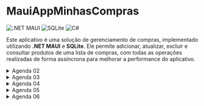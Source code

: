 # MauiAppMinhasCompras

![.NET MAUI](https://img.shields.io/badge/.NET%20MAUI-5C2D91?logo=.net&logoColor=white)
![SQLite](https://img.shields.io/badge/SQLite-003B57?logo=sqlite&logoColor=white)
![C#](https://img.shields.io/badge/C%23-239120?logo=csharp&logoColor=white)

Este aplicativo é uma solução de gerenciamento de compras, implementado utilizando **.NET MAUI** e **SQLite**. Ele permite adicionar, atualizar, excluir e consultar produtos de uma lista de compras, com todas as operações realizadas de forma assíncrona para melhorar a performance do aplicativo.

<details>
  <summary>Agenda 02</summary>

### Funcionalidades Implementadas

1. **Inserir Produto**
   - Método: `Insert(Produto p)`
   - Descrição: Insere um novo produto na tabela `Produto` do banco de dados.
   - Retorno: Número de registros inseridos.

2. **Atualizar Produto**
   - Método: `Update(Produto p)`
   - Descrição: Atualiza um produto existente no banco de dados, alterando os campos `Descricao`, `Quantidade` e `Preco` com base no `Id` do produto.
   - Retorno: Lista de produtos atualizados.

3. **Excluir Produto**
   - Método: `Delete(int id)`
   - Descrição: Exclui um produto com o `Id` especificado da tabela `Produto`.
   - Retorno: Número de registros excluídos.

4. **Obter Todos os Produtos**
   - Método: `GetAll()`
   - Descrição: Retorna todos os produtos armazenados na tabela `Produto`.
   - Retorno: Lista de todos os produtos.

5. **Buscar Produto**
   - Método: `Search(string q)`
   - Descrição: Realiza uma busca por produtos que contenham a string `q` na descrição.
   - Retorno: Lista de produtos encontrados.

### SQLite Database Helper

A classe `SQLiteDatabaseHelper` gerencia todas as operações de banco de dados, utilizando a biblioteca **SQLite-net-pcl**. Ela oferece métodos para inserir, atualizar, excluir, consultar e buscar produtos de forma assíncrona.

#### Atributos

- **_conn**: Instância de `SQLiteAsyncConnection` que gerencia a conexão com o banco de dados SQLite.

#### Construtor

- **SQLiteDatabaseHelper(string path)**: Inicializa a conexão com o banco de dados no caminho especificado e cria a tabela `Produto` se não existir.

</details>
<details>
  <summary>Agenda 03</summary>

### Funcionalidades Implementadas

1. **Acesso Centralizado ao Banco de Dados**
- O banco de dados agora é acessado de qualquer parte do app através de App.Db.
- O arquivo do banco (banco_sqlite_compras.db3) é armazenado no diretório local do dispositivo.

2. **Interface Aprimorada**
- A tela "Minhas Compras" (antes "ListaProduto") agora inclui botões na Toolbar:
- Somar (funcionalidade futura).
- Adicionar (leva à tela de cadastro de produtos).

3. **Cadastro de Produtos**
- A tela NovoProduto agora possui um formulário com os seguintes campos:
   - Descrição do Produto (txt_descricao).
   - Quantidade (txt_quantidade, teclado numérico).
   - Preço Unitário (txt_preco, teclado numérico).

     
- Um botão na Toolbar permite salvar o produto no banco de dados.
- Após a inserção, um alerta de sucesso é exibido.
</details>
<details>
  <summary>Agenda 04</summary>
 
Este projeto demonstra como implementar uma funcionalidade de busca dinâmica de produtos em uma interface de usuário utilizando o .NET MAUI. A busca é realizada com a ajuda do componente `SearchBar`, e os resultados são gerenciados e exibidos por meio de uma `ObservableCollection`. A integração entre essas duas ferramentas garante uma atualização automática da interface conforme o usuário digita seu termo de busca.

### Funcionalidades Implementadas

1. **Busca Dinâmica com SearchBar**: 
   - O `SearchBar` é utilizado para capturar o termo de busca inserido pelo usuário. 
   - Cada vez que o usuário digita algo, a lista de produtos é filtrada em tempo real.

2. **Filtragem de Produtos**: 
   - A lógica de busca é implementada no ViewModel, onde a lista original de produtos é comparada com o termo de busca.
   - Os produtos que correspondem ao termo de busca são selecionados e exibidos ao usuário.

3. **Atualização Automática da Interface**:
   - A lista de produtos é armazenada em uma `ObservableCollection`, que permite que a interface seja automaticamente atualizada sempre que a lista for alterada.
   - Qualquer modificação no filtro de produtos é refletida na interface imediatamente, sem necessidade de interações manuais.

4. **Interface com CollectionView**:
   - O `CollectionView` é utilizado para exibir a lista de produtos filtrados.
   - O `CollectionView` se atualiza automaticamente à medida que os dados na `ObservableCollection` mudam, garantindo uma experiência de usuário fluida e interativa.

</details>
<details>
  <summary>Agenda 05</summary>

### Funcionalidades Implementadas
1. **Tratamento de Exceções**
    - O bloco try-catch é usado para garantir que a aplicação continue funcionando em caso de erro, exibindo mensagens amigáveis ao usuário.

2. **Menu de Contexto**
    - Foi adicionado um Menu de Contexto à ListView, permitindo ações como Excluir, com a opção destacada como destrutiva.

3. **Exibição de Alertas**
    - A funcionalidade DisplayAlert exibe mensagens de confirmação ou erro, retornando um valor booleano para definir a ação do usuário.

4. **Navegação e Edição de Produtos**
    - O evento ItemSelected permite a navegação para uma tela de detalhes, e o método EditarProduto atualiza os dados no banco com a ajuda de try-catch para capturar possíveis erros.

</details>
<details>
  <summary>Agenda 06</summary>

### Funcionalidades Implementadas

1. **Campo "Categoria" adicionado**:
    - No modelo `Produto`, agora é possível definir a categoria de cada produto.
    - As telas de **novo produto** e **editar produto** foram atualizadas para incluir um campo de entrada de categoria.

  2. **Novas funcionalidades no banco de dados**:
     - `SearchByCategory(categoria)`: busca produtos filtrados pela categoria informada.
     - `GetTotalByCategory()`: retorna o total gasto por categoria em formato de dicionário.

### Arquivos modificados

- `Models/Produto.cs` → Adição do atributo `Categoria`.
- `Views/EditarProduto.xaml` → Campo de entrada para a categoria.
- `Views/EditarProduto.xaml.cs` → Atualização do salvamento para incluir a categoria.
- `Helpers/SQLiteDatabaseHelper.cs` → Novos métodos de busca e totalização por categoria.

### Impacto

Essas atualizações permitem:
- Melhor organização dos produtos por categoria.
- Relatórios financeiros básicos baseados em categorias.
- Experiência de edição e adição de produtos mais completa.

-------


